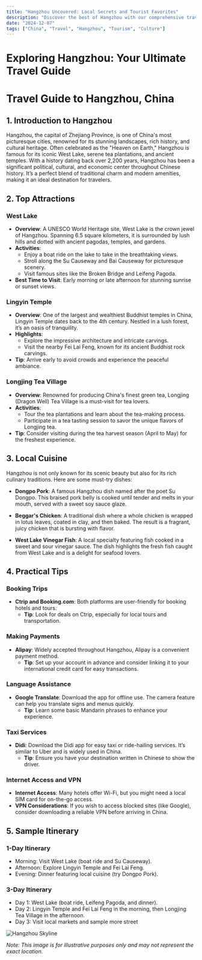 ```yaml
---
title: "Hangzhou Uncovered: Local Secrets and Tourist Favorites"
description: "Discover the best of Hangzhou with our comprehensive travel guide. Explore top attractions, savor local cuisine, and get insider tips for an unforgettable Chinese adventure."
date: "2024-12-07"
tags: ["China", "Travel", "Hangzhou", "Tourism", "Culture"]
---
```


# Exploring Hangzhou: Your Ultimate Travel Guide

# Travel Guide to Hangzhou, China

## 1. Introduction to Hangzhou
Hangzhou, the capital of Zhejiang Province, is one of China's most picturesque cities, renowned for its stunning landscapes, rich history, and cultural heritage. Often celebrated as the "Heaven on Earth," Hangzhou is famous for its iconic West Lake, serene tea plantations, and ancient temples. With a history dating back over 2,200 years, Hangzhou has been a significant political, cultural, and economic center throughout Chinese history. It’s a perfect blend of traditional charm and modern amenities, making it an ideal destination for travelers.

## 2. Top Attractions

### West Lake
- **Overview**: A UNESCO World Heritage site, West Lake is the crown jewel of Hangzhou. Spanning 6.5 square kilometers, it is surrounded by lush hills and dotted with ancient pagodas, temples, and gardens.
- **Activities**: 
  - Enjoy a boat ride on the lake to take in the breathtaking views.
  - Stroll along the Su Causeway and Bai Causeway for picturesque scenery.
  - Visit famous sites like the Broken Bridge and Leifeng Pagoda.
- **Best Time to Visit**: Early morning or late afternoon for stunning sunrise or sunset views.

### Lingyin Temple
- **Overview**: One of the largest and wealthiest Buddhist temples in China, Lingyin Temple dates back to the 4th century. Nestled in a lush forest, it’s an oasis of tranquility.
- **Highlights**: 
  - Explore the impressive architecture and intricate carvings.
  - Visit the nearby Fei Lai Feng, known for its ancient Buddhist rock carvings.
- **Tip**: Arrive early to avoid crowds and experience the peaceful ambiance.

### Longjing Tea Village
- **Overview**: Renowned for producing China's finest green tea, Longjing (Dragon Well) Tea Village is a must-visit for tea lovers.
- **Activities**: 
  - Tour the tea plantations and learn about the tea-making process.
  - Participate in a tea tasting session to savor the unique flavors of Longjing tea.
- **Tip**: Consider visiting during the tea harvest season (April to May) for the freshest experience.

## 3. Local Cuisine
Hangzhou is not only known for its scenic beauty but also for its rich culinary traditions. Here are some must-try dishes:

- **Dongpo Pork**: A famous Hangzhou dish named after the poet Su Dongpo. This braised pork belly is cooked until tender and melts in your mouth, served with a sweet soy sauce glaze.
  
- **Beggar's Chicken**: A traditional dish where a whole chicken is wrapped in lotus leaves, coated in clay, and then baked. The result is a fragrant, juicy chicken that is bursting with flavor.

- **West Lake Vinegar Fish**: A local specialty featuring fish cooked in a sweet and sour vinegar sauce. The dish highlights the fresh fish caught from West Lake and is a delight for seafood lovers.

## 4. Practical Tips

### Booking Trips
- **Ctrip and Booking.com**: Both platforms are user-friendly for booking hotels and tours. 
  - **Tip**: Look for deals on Ctrip, especially for local tours and transportation.

### Making Payments
- **Alipay**: Widely accepted throughout Hangzhou, Alipay is a convenient payment method.
  - **Tip**: Set up your account in advance and consider linking it to your international credit card for easy transactions.

### Language Assistance
- **Google Translate**: Download the app for offline use. The camera feature can help you translate signs and menus quickly.
  - **Tip**: Learn some basic Mandarin phrases to enhance your experience.

### Taxi Services
- **Didi**: Download the Didi app for easy taxi or ride-hailing services. It’s similar to Uber and is widely used in China.
  - **Tip**: Ensure you have your destination written in Chinese to show the driver.

### Internet Access and VPN
- **Internet Access**: Many hotels offer Wi-Fi, but you might need a local SIM card for on-the-go access.
- **VPN Considerations**: If you wish to access blocked sites (like Google), consider downloading a reliable VPN before arriving in China.

## 5. Sample Itinerary

### 1-Day Itinerary
- Morning: Visit West Lake (boat ride and Su Causeway).
- Afternoon: Explore Lingyin Temple and Fei Lai Feng.
- Evening: Dinner featuring local cuisine (try Dongpo Pork).

### 3-Day Itinerary
- Day 1: West Lake (boat ride, Leifeng Pagoda, and dinner).
- Day 2: Lingyin Temple and Fei Lai Feng in the morning, then Longjing Tea Village in the afternoon.
- Day 3: Visit local markets and sample more street

<img src="https://source.unsplash.com/1600x900/?Hangzhou,cityscape" alt="Hangzhou Skyline" loading="lazy">

*Note: This image is for illustrative purposes only and may not represent the exact location.*

